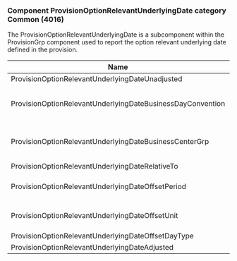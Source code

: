 ### Component ProvisionOptionRelevantUnderlyingDate category Common (4016)

The ProvisionOptionRelevantUnderlyingDate is a subcomponent within the ProvisionGrp component used to report the option relevant underlying date defined in the provision.

| Name                                                       | Tag   | Req'd | Documentation                                                                                                                               |
|------------------------------------------------------------|-------|----------|-------------------------------------------------------------------------------------------------------------------------------|
| ProvisionOptionRelevantUnderlyingDateUnadjusted            | 40155 |       |                                                                                                                                |
| ProvisionOptionRelevantUnderlyingDateBusinessDayConvention | 40156 |       | When specified, this overrides the business day convention defined in the DateAdjustment component in Instrument. The specified value would be specific to this instance of the provisional option relevant underlying date. |
| ProvisionOptionRelevantUnderlyingDateBusinessCenterGrp     | group |       | When specified, this overrides the business centers defined in the DateAdjustment component in Instrument. The specified values would be specific to this instance of the provisional option relevent underlying date.       |
| ProvisionOptionRelevantUnderlyingDateRelativeTo            | 40158 |       |                                                                                                                                |
| ProvisionOptionRelevantUnderlyingDateOffsetPeriod          | 40159 |       | Conditionally required when ProvisionOptionRelevantUnderlyingDateOffsetUnit(40160) is specified.                                                                                                                             |
| ProvisionOptionRelevantUnderlyingDateOffsetUnit            | 40160 |       | Conditionally required when ProvisionOptionRelevantUnderlyingDateOffsetPeriod(40159) is specified.                                                                                                                           |
| ProvisionOptionRelevantUnderlyingDateOffsetDayType         | 40161 |       |                                                                                                                                |
| ProvisionOptionRelevantUnderlyingDateAdjusted              | 40162 |       |                                                                                                                                |

